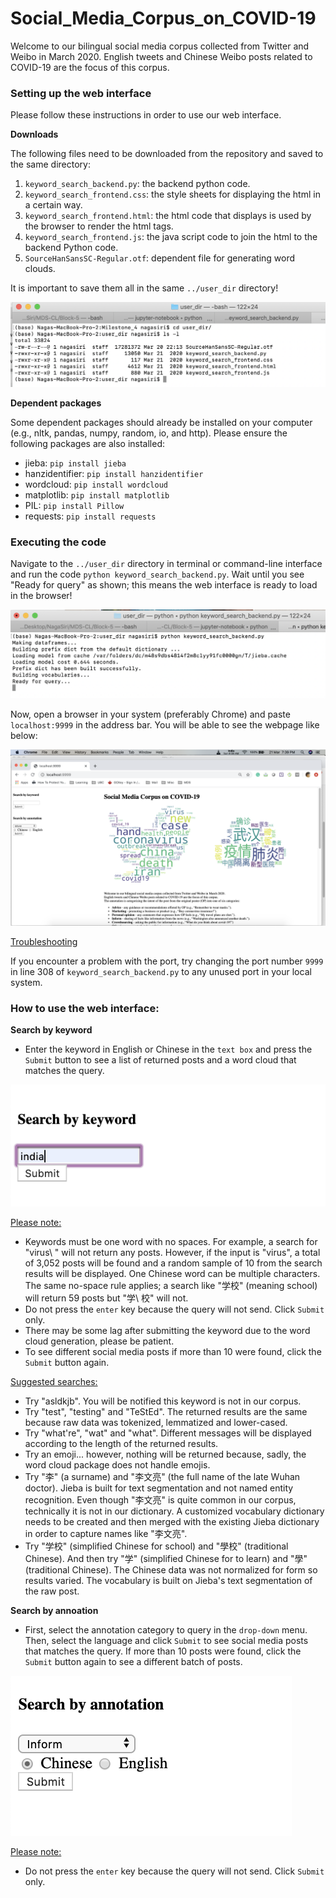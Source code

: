 # Social_Media_Corpus_on_COVID-19

Welcome to our bilingual social media corpus collected from Twitter and Weibo in March 2020. English tweets and Chinese Weibo posts related to COVID-19 are the focus of this corpus.


### Setting up the web interface

Please follow these instructions in order to use our web interface.

**Downloads**

The following files need to be downloaded from the repository and saved to the same directory:

1. `keyword_search_backend.py`: the backend python code.
2. `keyword_search_frontend.css`: the style sheets for displaying the html in a certain way.
3. `keyword_search_frontend.html`: the html code that displays is used by the browser to render the html tags.
4. `keyword_search_frontend.js`: the java script code to join the html to the backend Python code.
5. `SourceHanSansSC-Regular.otf`: dependent file for generating word clouds.

It is important to save them all in the same `../user_dir` directory!

![](https://raw.githubusercontent.com/moolieloo/Social_media_corpus_on_COVID_19/master/Image/make_dirs_demo.png)

**Dependent packages**

Some dependent packages should already be installed on your computer (e.g., nltk, pandas, numpy, random, io, and http). Please ensure the following packages are also installed:

- jieba: `pip install jieba`
- hanzidentifier: `pip install hanzidentifier`
- wordcloud: `pip install wordcloud`
- matplotlib: `pip install matplotlib`
- PIL: `pip install Pillow`
- requests: `pip install requests`

### Executing the code

Navigate to the `../user_dir` directory in terminal or command-line interface and run the code `python keyword_search_backend.py`. Wait until you see "Ready for query" as shown; this means the web interface is ready to load in the browser!

![](https://raw.githubusercontent.com/moolieloo/Social_media_corpus_on_COVID_19/master/Image/execute_demo.png)

Now, open a browser in your system (preferably Chrome) and paste `localhost:9999` in the address bar. You will be able to see the webpage like below:
 
![](https://raw.githubusercontent.com/moolieloo/Social_media_corpus_on_COVID_19/master/Image/webpage_demo.png)

<u>Troubleshooting</u>

If you encounter a problem with the port, try changing the port number `9999` in line 308 of `keyword_search_backend.py` to any unused port in your local system.

### How to use the web interface:

**Search by keyword**

- Enter the keyword in English or Chinese in the `text box` and press the `Submit` button to see a list of returned posts and a word cloud that matches the query.

![](https://raw.githubusercontent.com/moolieloo/Social_media_corpus_on_COVID_19/master/Image/keyword_demo.png)

<u>Please note: </u>

- Keywords must be one word with no spaces. For example, a search for "virus\ " will not return any posts. However, if the input is "virus", a total of 3,052 posts will be found and a random sample of 10 from the search results will be displayed. One Chinese word can be multiple characters. The same no-space rule applies; a search like "学校" (meaning school) will return 59 posts but "学\ 校" will not.
- Do not press the `enter` key because the query will not send. Click `Submit` only.
- There may be some lag after submitting the keyword due to the word cloud generation, please be patient.
- To see different social media posts if more than 10 were found, click the `Submit` button again.

<u>Suggested searches: </u>

- Try "asldkjb". You will be notified this keyword is not in our corpus.
- Try "test", "testing" and "TeStEd". The returned results are the same because raw data was tokenized, lemmatized and lower-cased.
- Try "what're", "wat" and "what". Different messages will be displayed according to the length of the returned results. 
- Try an emoji... however, nothing will be returned because, sadly, the word cloud package does not handle emojis. 
- Try "李" (a surname) and "李文亮" (the full name of the late Wuhan doctor). Jieba is built for text segmentation and not named entity recognition. Even though "李文亮" is quite common in our corpus, technically it is not in our dictionary. A customized vocabulary dictionary needs to be created and then merged with the existing Jieba dictionary in order to capture names like "李文亮". 
- Try "学校" (simplified Chinese for school) and "學校" (traditional Chinese). And then try "学" (simplified Chinese for to learn) and "學" (traditional Chinese). The Chinese data was not normalized for form so results varied. The vocabulary is built on Jieba's text segmentation of the raw post.

**Search by annoation**

- First, select the annotation category to query in the `drop-down` menu. Then, select the language and click `Submit` to see social media posts that matches the query. If more than 10 posts were found, click the `Submit` button again to see a different batch of posts.

![](https://raw.githubusercontent.com/moolieloo/Social_media_corpus_on_COVID_19/master/Image/dropdown_demo.png)

<u>Please note: </u>

- Do not press the `enter` key because the query will not send. Click `Submit` only.




